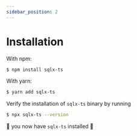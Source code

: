 ```yaml
---
sidebar_position: 2
---
```


# Installation

With npm:

```bash
$ npm install sqlx-ts
```

With yarn:

```bash
$ yarn add sqlx-ts
```

Verify the installation of `sqlx-ts` binary by running

```bash
$ npx sqlx-ts --version
```

🚀 you now have `sqlx-ts` installed 🚀